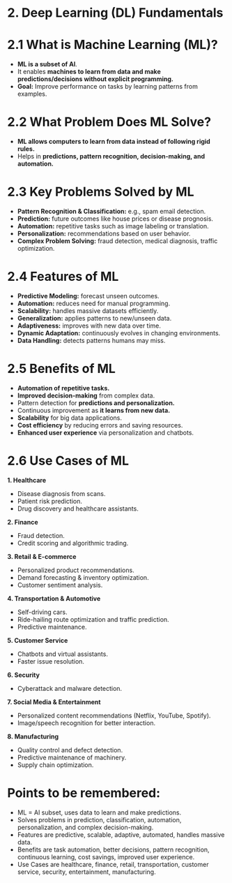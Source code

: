 # 2.  Deep Learning (DL) Fundamentals
# 2.1 What is Machine Learning (ML)?
- **ML is a subset of AI**.
- It enables **machines to learn from data and make predictions/decisions without explicit programming.**
- **Goal:** Improve performance on tasks by learning patterns from examples.

# 2.2 What Problem Does ML Solve?
- **ML allows computers to learn from data instead of following rigid rules.**
- Helps in **predictions, pattern recognition, decision-making, and automation.**

# 2.3 Key Problems Solved by ML
- **Pattern Recognition & Classification:** e.g., spam email detection.
- **Prediction:** future outcomes like house prices or disease prognosis.
- **Automation:** repetitive tasks such as image labeling or translation.
- **Personalization:** recommendations based on user behavior.
- **Complex Problem Solving:** fraud detection, medical diagnosis, traffic optimization.

# 2.4 Features of ML
- **Predictive Modeling:** forecast unseen outcomes.
- **Automation:** reduces need for manual programming.
- **Scalability:** handles massive datasets efficiently.
- **Generalization:** applies patterns to new/unseen data.
- **Adaptiveness:** improves with new data over time.
- **Dynamic Adaptation:** continuously evolves in changing environments.
- **Data Handling:** detects patterns humans may miss.

# 2.5 Benefits of ML
- **Automation of repetitive tasks.**
- **Improved decision-making** from complex data.
- Pattern detection for **predictions and personalization.**
- Continuous improvement as **it learns from new data.**
- **Scalability** for big data applications.
- **Cost efficiency** by reducing errors and saving resources.
- **Enhanced user experience** via personalization and chatbots.

# 2.6 Use Cases of ML
**1. Healthcare**
- Disease diagnosis from scans.
- Patient risk prediction.
- Drug discovery and healthcare assistants.

**2. Finance**
- Fraud detection.
- Credit scoring and algorithmic trading.

**3. Retail & E-commerce**
- Personalized product recommendations.
- Demand forecasting & inventory optimization.
- Customer sentiment analysis.

**4. Transportation & Automotive**
- Self-driving cars.
- Ride-hailing route optimization and traffic prediction.
- Predictive maintenance.

**5. Customer Service**
- Chatbots and virtual assistants.
- Faster issue resolution.

**6. Security**
- Cyberattack and malware detection.

**7. Social Media & Entertainment**
- Personalized content recommendations (Netflix, YouTube, Spotify).
- Image/speech recognition for better interaction.

**8. Manufacturing**
- Quality control and defect detection.
- Predictive maintenance of machinery.
- Supply chain optimization.

# Points to be remembered:
- ML = AI subset, uses data to learn and make predictions.
- Solves problems in prediction, classification, automation, personalization, and complex decision-making.
- Features are predictive, scalable, adaptive, automated, handles massive data.
- Benefits are task automation, better decisions, pattern recognition, continuous learning, cost savings, improved user experience.
- Use Cases are healthcare, finance, retail, transportation, customer service, security, entertainment, manufacturing.


